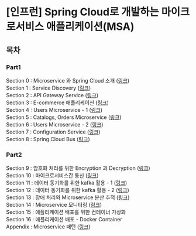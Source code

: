 # [인프런] Spring Cloud로 개발하는 마이크로서비스 애플리케이션(MSA)

## 목차
### Part1
Section 0 : Microservice 와 Spring Cloud 소개 (<a href="/spring-msa/section/section0#readme" target="_blank">링크</a>)</br>
Section 1 : Service Discovery (<a href="/spring-msa/section/section1" target="_blank">링크</a>)</br>
Section 2 : API Gateway Service (<a href="/spring-msa/section/section2" target="_blank">링크</a>)</br>
Section 3 : E-commerce 애플리케이션 (<a href="/spring-msa/section/section3" target="_blank">링크</a>)</br>
Section 4 : Users Microservice - 1 (<a href="/spring-msa/section/section4" target="_blank">링크</a>)</br>
Section 5 : Catalogs, Orders Microservice (<a href="/spring-msa/section/section5" target="_blank">링크</a>)</br>
Section 6 : Users Microservice - 2 (<a href="/spring-msa/section/section6" target="_blank">링크</a>)</br>
Section 7 : Configuration Service (<a href="/spring-msa/section/section7" target="_blank">링크</a>)</br>
Section 8 : Spring Cloud Bus (<a href="/spring-msa/section/section8" target="_blank">링크</a>)</br>

### Part2
Section 9 : 암호화 처리를 위한 Encryption 과 Decryption (<a href="/spring-msa/section/section9" target="_blank">링크</a>)</br>
Section 10 : 마이크로서비스간 통신 (<a href="/spring-msa/section/section10" target="_blank">링크</a>)</br>
Section 11 : 데이터 동기화를 위한 kafka 활용 - 1 (<a href="/spring-msa/section/section11" target="_blank">링크</a>)</br>
Section 12 : 데이터 동기화를 위한 kafka 활용 - 2 (<a href="/spring-msa/section/section12" target="_blank">링크</a>)</br>
Section 13 : 장애 처리와 Microservice 분산 추적 (<a href="/spring-msa/section/section13" target="_blank">링크</a>)</br>
Section 14 : Microservice 모니터링 (<a href="/spring-msa/section/section14" target="_blank">링크</a>)</br>
Section 15 : 애플리케이션 배포를 위한 컨테이너 가상화</br>
Section 16 : 애플리케이션 배포 - Docker Container</br>
Appendix : Microservice 패턴 (<a href="/spring-msa/section/appendix" target="_blank">링크</a>)</br>
